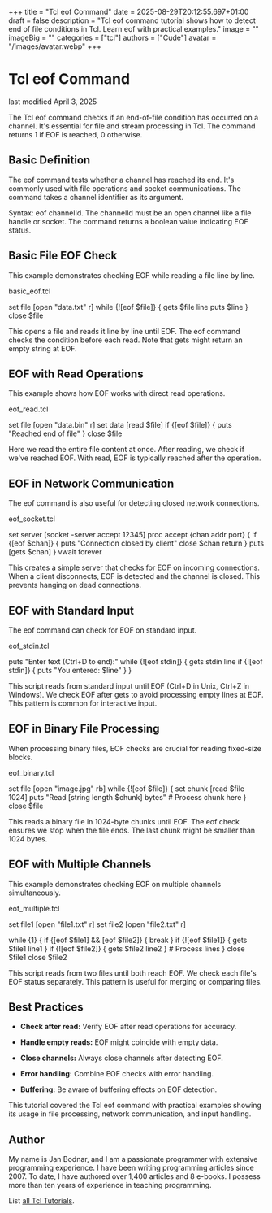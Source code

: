 +++
title = "Tcl eof Command"
date = 2025-08-29T20:12:55.697+01:00
draft = false
description = "Tcl eof command tutorial shows how to detect end of file conditions in Tcl. Learn eof with practical examples."
image = ""
imageBig = ""
categories = ["tcl"]
authors = ["Cude"]
avatar = "/images/avatar.webp"
+++

# Tcl eof Command

last modified April 3, 2025

The Tcl eof command checks if an end-of-file condition has occurred
on a channel. It's essential for file and stream processing in Tcl. The command
returns 1 if EOF is reached, 0 otherwise.

## Basic Definition

The eof command tests whether a channel has reached its end. It's
commonly used with file operations and socket communications. The command takes
a channel identifier as its argument.

Syntax: eof channelId. The channelId must be an open channel like
a file handle or socket. The command returns a boolean value indicating EOF status.

## Basic File EOF Check

This example demonstrates checking EOF while reading a file line by line.

basic_eof.tcl
  

set file [open "data.txt" r]
while {![eof $file]} {
    gets $file line
    puts $line
}
close $file

This opens a file and reads it line by line until EOF. The eof
command checks the condition before each read. Note that gets might
return an empty string at EOF.

## EOF with Read Operations

This example shows how EOF works with direct read operations.

eof_read.tcl
  

set file [open "data.bin" r]
set data [read $file]
if {[eof $file]} {
    puts "Reached end of file"
}
close $file

Here we read the entire file content at once. After reading, we check if we've
reached EOF. With read, EOF is typically reached after the operation.

## EOF in Network Communication

The eof command is also useful for detecting closed network connections.

eof_socket.tcl
  

set server [socket -server accept 12345]
proc accept {chan addr port} {
    if {[eof $chan]} {
        puts "Connection closed by client"
        close $chan
        return
    }
    puts [gets $chan]
}
vwait forever

This creates a simple server that checks for EOF on incoming connections. When a
client disconnects, EOF is detected and the channel is closed. This prevents
hanging on dead connections.

## EOF with Standard Input

The eof command can check for EOF on standard input.

eof_stdin.tcl
  

puts "Enter text (Ctrl+D to end):"
while {![eof stdin]} {
    gets stdin line
    if {![eof stdin]} {
        puts "You entered: $line"
    }
}

This script reads from standard input until EOF (Ctrl+D in Unix, Ctrl+Z in Windows).
We check EOF after gets to avoid processing empty lines at EOF. This
pattern is common for interactive input.

## EOF in Binary File Processing

When processing binary files, EOF checks are crucial for reading fixed-size blocks.

eof_binary.tcl
  

set file [open "image.jpg" rb]
while {![eof $file]} {
    set chunk [read $file 1024]
    puts "Read [string length $chunk] bytes"
    # Process chunk here
}
close $file

This reads a binary file in 1024-byte chunks until EOF. The eof check
ensures we stop when the file ends. The last chunk might be smaller than 1024 bytes.

## EOF with Multiple Channels

This example demonstrates checking EOF on multiple channels simultaneously.

eof_multiple.tcl
  

set file1 [open "file1.txt" r]
set file2 [open "file2.txt" r]

while {1} {
    if {[eof $file1] &amp;&amp; [eof $file2]} {
        break
    }
    if {![eof $file1]} { gets $file1 line1 }
    if {![eof $file2]} { gets $file2 line2 }
    # Process lines
}
close $file1
close $file2

This script reads from two files until both reach EOF. We check each file's EOF
status separately. This pattern is useful for merging or comparing files.

## Best Practices

- **Check after read:** Verify EOF after read operations for accuracy.

- **Handle empty reads:** EOF might coincide with empty data.

- **Close channels:** Always close channels after detecting EOF.

- **Error handling:** Combine EOF checks with error handling.

- **Buffering:** Be aware of buffering effects on EOF detection.

 

This tutorial covered the Tcl eof command with practical examples
showing its usage in file processing, network communication, and input handling.

## Author

My name is Jan Bodnar, and I am a passionate programmer with extensive
programming experience. I have been writing programming articles since 2007.
To date, I have authored over 1,400 articles and 8 e-books. I possess more
than ten years of experience in teaching programming.

List [all Tcl Tutorials](/tcl/).